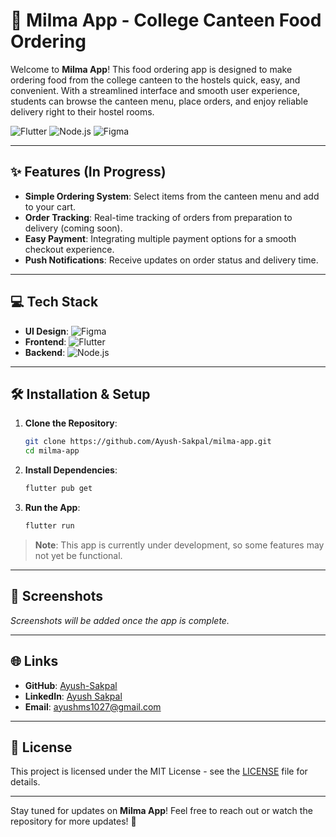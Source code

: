 # 🍲 Milma App - College Canteen Food Ordering

Welcome to **Milma App**! This food ordering app is designed to make ordering food from the college canteen to the hostels quick, easy, and convenient. With a streamlined interface and smooth user experience, students can browse the canteen menu, place orders, and enjoy reliable delivery right to their hostel rooms. 

![Flutter](https://img.shields.io/badge/-Flutter-02569B?logo=flutter&logoColor=white)
![Node.js](https://img.shields.io/badge/-Node.js-339933?logo=node.js&logoColor=white)
![Figma](https://img.shields.io/badge/-Figma-F24E1E?logo=figma&logoColor=white)

---

## ✨ Features (In Progress)
- **Simple Ordering System**: Select items from the canteen menu and add to your cart.
- **Order Tracking**: Real-time tracking of orders from preparation to delivery (coming soon).
- **Easy Payment**: Integrating multiple payment options for a smooth checkout experience.
- **Push Notifications**: Receive updates on order status and delivery time.

---

## 💻 Tech Stack

- **UI Design**: ![Figma](https://img.shields.io/badge/-Figma-F24E1E?logo=figma&logoColor=white)
- **Frontend**: ![Flutter](https://img.shields.io/badge/-Flutter-02569B?logo=flutter&logoColor=white)
- **Backend**: ![Node.js](https://img.shields.io/badge/-Node.js-339933?logo=node.js&logoColor=white)

---

## 🛠 Installation & Setup

1. **Clone the Repository**:
    ```bash
    git clone https://github.com/Ayush-Sakpal/milma-app.git
    cd milma-app
    ```

2. **Install Dependencies**:
    ```bash
    flutter pub get
    ```

3. **Run the App**:
    ```bash
    flutter run
    ```

> **Note**: This app is currently under development, so some features may not yet be functional.

---

## 📸 Screenshots

*Screenshots will be added once the app is complete.*

---

## 🌐 Links

- **GitHub**: [Ayush-Sakpal](https://github.com/Ayush-Sakpal/milma-app)
- **LinkedIn**: [Ayush Sakpal](https://linkedin.com/in/ayush-sakpal)
- **Email**: [ayushms1027@gmail.com](mailto:ayushms1027@gmail.com)

---

## 📝 License

This project is licensed under the MIT License - see the [LICENSE](LICENSE) file for details.

---

Stay tuned for updates on **Milma App**! Feel free to reach out or watch the repository for more updates! 🚀
